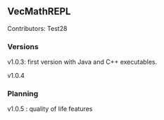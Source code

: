 ## VecMathREPL

Contributors:
Test28
### Versions
v1.0.3: first version with Java and C++ executables.

v1.0.4

### Planning

v1.0.5 : quality of life features
